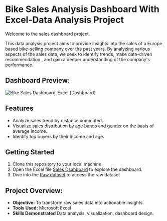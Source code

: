 # Bike Sales Analysis Dashboard With Excel-Data Analysis Project

Welcome to the sales dashboard project.

This data analysis project aims to provide insights into the sales of a Europe based bike-selling company over the past years. By analyzing various aspects of the sales data, we seek to identify trends,
make data-driven recommendation , and gain a deeper understanding of the company's performance.

## Dashboard Preview:
![Bike Sales Dashboard-Excel](https://github.com/user-attachments/assets/97537b5e-8085-43a2-90b5-6440ba6cbd9a)
[Dashboard]


## Features
- Analyze sales trend by distance commuted.
- Visualize sales distribution by age bands and gender on the basis of average income.
- Identify top buyers by their income and age.

## Getting Started
1. Clone this repository to your local machine.
2. Open the Excel file [Sales Dsahboard](https://github.com/Sakshi-Rani-21/Bike-sales-dashboard-Excel/blob/161847a81f307ef5ba56086c0f48c62da048d758/Bike%20sales%20project.xlsx) to explore the dashboard.
3. Dive into the [Raw dataset](https://github.com/Sakshi-Rani-21/Bike-sales-dashboard-Excel/blob/ee65f6047aeebcdc4d1169ffa8ff1e448df1599b/Bike%20sales%20raw%20data.xlsx) to access the raw dataset

## Project Overview:
- **Objective:** To transform raw sales data into actionable insights.
- **Tools Used:** Microsoft Excel
- **Skills Demonstrated** Data analysis, visualization, dashboard design.
  

